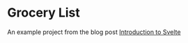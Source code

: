 # Grocery List

An example project from the blog post [Introduction to Svelte](https://daveceddia.com/svelte-intro/)
